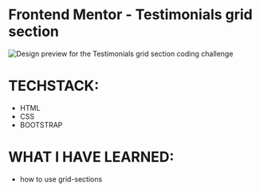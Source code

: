 # Frontend Mentor - Testimonials grid section

![Design preview for the Testimonials grid section coding challenge](images/Capture.PNG.jpg)

# TECHSTACK:

- HTML
- CSS
- BOOTSTRAP

# WHAT I HAVE LEARNED:

- how to use grid-sections
